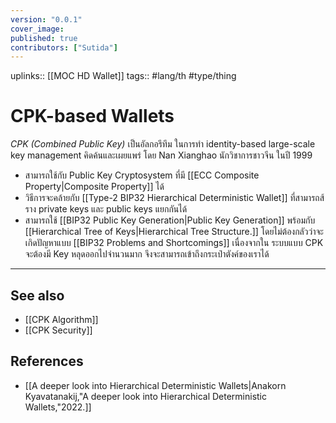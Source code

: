 ```yaml
---
version: "0.0.1"
cover_image:
published: true
contributors: ["Sutida"]
---
```

uplinks:: [[MOC HD Wallet]]
tags:: #lang/th #type/thing

# CPK-based Wallets
*CPK (Combined Public Key)* เป็นอัลกอรึทึม ในการทำ identity-based large-scale key management  คิดค้นและเผยแพร่ โดย Nan Xianghao นักวิชาการชาวจีน ในปี 1999 
- สามารถใช้กับ Public Key Cryptosystem ที่มี [[ECC Composite Property|Composite Property]] ได้
- วิธีการจะคล้ายกับ [[Type-2 BIP32 Hierarchical Deterministic Wallet]] ที่สามารถส้ราง private keys และ public keys แยกกันได้ 
- สามารถใช้ [[BIP32 Public Key Generation|Public Key Generation]] พร้อมกับ [[Hierarchical Tree of Keys|Hierarchical Tree Structure.]] โดยไม่ต้องกลัวว่าจะเกิดปัญหาแบบ  [[BIP32 Problems and Shortcomings]] เนื่องจากใน ระบบแบบ CPK จะต้องมี Key หลุดออกไปจำนวนมาก จึงจะสามารถเข้าถึงกระเป๋าตังค์ของเราได้

---
## See also
- [[CPK Algorithm]]
- [[CPK Security]]
## References
- [[A deeper look into Hierarchical Deterministic Wallets|Anakorn Kyavatanakij,"A deeper look into Hierarchical Deterministic Wallets,"2022.]]
